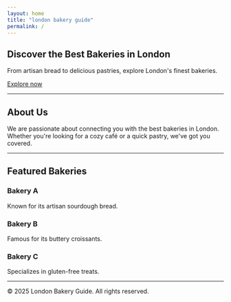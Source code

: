 ```yaml
---
layout: home
title: "london bakery guide"
permalink: /
---
```


## Discover the Best Bakeries in London

From artisan bread to delicious pastries, explore London's finest bakeries.

[Explore now](#bakeries)

---

## About Us

We are passionate about connecting you with the best bakeries in London. Whether you're looking for a cozy café or a quick pastry, we've got you covered.

---

## Featured Bakeries

### Bakery A
Known for its artisan sourdough bread.

### Bakery B
Famous for its buttery croissants.

### Bakery C
Specializes in gluten-free treats.

---

&copy; 2025 London Bakery Guide. All rights reserved.